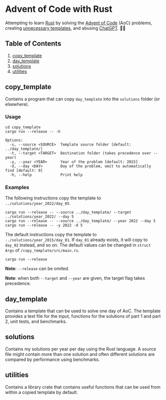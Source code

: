 # Advent of Code with Rust
Attempting to learn [Rust](https://doc.rust-lang.org/beta/std/index.html) by solving the [Advent of Code](https://adventofcode.com/) (AoC) problems, creating [unnecessary templates](#copy_template), and abusing [ChatGPT](https://chat.openai.com/). 🥸🦦

## Table of Contents
1. [copy_template](#copy_template)
2. [day_template](#day_template)
3. [solutions](#solutions)
4. [utilities](#utilities)

## copy_template
Contains a program that can copy `day_template` into the `solutions` folder (or elsewhere).

### Usage
```
cd copy_template
cargo run --release -- -h
```
```
Options:
  -s, --source <SOURCE>  Template source folder [default: ../day_template/]
  -t, --target <TARGET>  Destination folder (takes precedence over --year)
  -y, --year <YEAR>      Year of the problem [default: 2015]
  -d, --day <DAY>        Day of the problem, omit to automatically find [default: 0]
  -h, --help             Print help
```
### Examples
The following instructions copy the template to `../solutions/year_2022/day_05`.
```
cargo run --release -- --source ../day_template/ --target ../solutions/year_2022/ --day 5
cargo run --release -- --source ../day_template/ --year 2022 --day 5
cargo run --release -- -y 2022 -d 5
```
The default instructions copy the template to `../solutions/year_2015/day_01`. If `day_01` already exists, it will copy to `day_02` instead, and so on. The default values can be changed in `struct Args` of `/copy_template/src/main.rs`.
```
cargo run --release
```
**Note**: `--release` can be omited. 

**Note**: when both `--target` and `--year` are given, the target flag takes precedence.

## day_template
Contains a template that can be used to solve one day of AoC. The template provides a text file for the input, functions for the solutions of part 1 and part 2, unit tests, and benchmarks. 

## solutions
Contains my solutions per year per day using the Rust language. A source file might contain more than one solution and often different solutions are compared by performance using benchmarks.

## utilities
Contains a library crate that contains useful functions that can be used from within a copied template by default.
